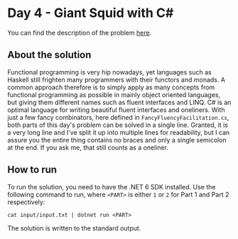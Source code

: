 # Day 4 - Giant Squid with C#
You can find the description of the problem [here][1].

## About the solution
Functional programming is very hip nowadays, yet languages such as Haskell still
frighten many programmers with their functors and monads. A common approach
therefore is to simply apply as many concepts from functional programming as
possible in mainly object oriented languages, but giving them different names
such as fluent interfaces and LINQ. C# is an optimal language for writing
beautiful fluent interfaces and oneliners. With just a few fancy combinators,
here defined in `FancyFluencyFacilitation.cs`, both parts of this day's problem
can be solved in a single line. Granted, it is a very long line and I've split
it up into multiple lines for readability, but I can assure you the entire thing
contains no braces and only a single semicolon at the end. If you ask me, that
still counts as a oneliner.

## How to run
To run the solution, you need to have the .NET 6 SDK installed. Use the
following command to run, where `<PART>` is either `1` or `2` for Part 1 and
Part 2 respectively:

    cat input/input.txt | dotnet run <PART>

The solution is written to the standard output.

[1]: <https://adventofcode.com/2021/day/4>
